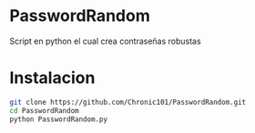 # PasswordRandom

Script en python el cual crea contraseñas robustas

# Instalacion

```bash
git clone https://github.com/Chronic101/PasswordRandom.git
cd PasswordRandom
python PasswordRandom.py
```
